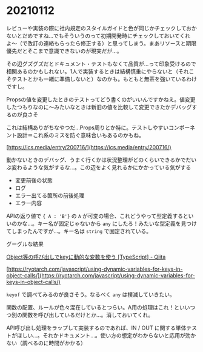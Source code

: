 # 20210112

レビューや実装の際に社内規定のスタイルガイドと色が同じかチェックしておかないとだめですね…でもそういうのって初期開発時にチェックしておいてくれよ〜（で改訂の連絡もらったら修正する）と思ってしまう。まあリソースと期限優先だとそこまで意識できないのが現実だが…。

その辺グズグズだとドキュメント・テストもなくて品質が…って印象受けるので相関あるのかもしれない。1人で実装するときは結構慎重にやらないと（それこそテストとかも一緒に準備しないと）なのかも。もともと無茶を強いているわけですし。

Propsの値を変更したときのテストってどう書くのがいいんですかねえ。値変更したつもりなのに〜みたいなときは新旧の値を比較して変更できたかデバッグするのが良さそ

これは結構ありがちなやつだ…Props周りとか特に。テストしやすいコンポーネント設計＝これ系のミスを防ぐ意味合いもあるのかもね。

[https://ics.media/entry/200716/](https://ics.media/entry/200716/)

動かないときのデバッグ、うまく行くかは状況整理がどのくらいできるかでだいぶ変わるような気がするな…。この辺をよく見れるかにかかっている気がする

- 変更前後の状態
- ログ
- エラー出てる箇所の前後処理
- エラー内容

APIの返り値で `{ A : 'B'}` の `A` が可変の場合、これどうやって型定義するといいのかな…。キー名が固定じゃないから `any` にしたろ！みたいな型定義を見つけてしまったんですが…。キー名は `string` で固定されている。

グーグルな結果

[Object等の呼び出しでkeyに動的な変数を使う [TypeScript] - Qiita](https://qiita.com/tktcorporation/items/051bb03bb4d72930d8e9)

[https://ryotarch.com/javascript/using-dynamic-variables-for-keys-in-object-calls/](https://ryotarch.com/javascript/using-dynamic-variables-for-keys-in-object-calls/)

`keyof` で調べてみるのが良さそう。なるべく `any` は撲滅していきたい。

関数の配置、ルールが色々混在しているとつらい。A用の処理はこれ！といいつつ別の関数を呼び出しているだけとか…。消しておいてくれ。

API呼び出し処理をラップして実装するのであれば、IN / OUT に関する単体テストがほしい…。それかドキュメント…。使い方の想定がわからないと応用が効かない（調べるのに時間がかかる）